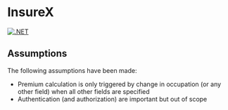 # InsureX

[![.NET](https://github.com/ab3nash/InsureX/actions/workflows/dotnet-build.yml/badge.svg)](https://github.com/ab3nash/InsureX/actions/workflows/dotnet-build.yml)

## Assumptions
The following assumptions have been made:
- Premium calculation is only triggered by change in occupation (or any other field) when all other fields are specified
- Authentication (and authorization) are important but out of scope